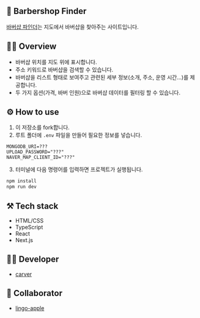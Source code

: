 ## 💈 Barbershop Finder

<a href="https://barbershop.divdivdiv.com" target="_blank">바버샵 파인더</a>는 지도에서 바버샵을 찾아주는 사이트입니다.

## 🧚‍♂️ Overview

- 바버샵 위치를 지도 위에 표시합니다.
- 주소 키워드로 바버샵을 검색할 수 있습니다.
- 바버샵을 리스트 형태로 보여주고 관련된 세부 정보(소개, 주소, 운영 시간…)를 제공합니다.
- 두 가지 옵션(가격, 바버 인원)으로 바버샵 데이터를 필터링 할 수 있습니다.

## ⚙️ How to use

1. 이 저장소를 fork합니다.
2. 루트 폴더에 `.env` 파일을 만들어 필요한 정보를 넣습니다.

```shell
MONGODB_URI=???
UPLOAD_PASSWORD="???"
NAVER_MAP_CLIENT_ID="???"
```

3. 터미널에 다음 명령어를 입력하면 프로젝트가 실행됩니다.

```bash
npm install
npm run dev
```

## ⚒️ Tech stack

- HTML/CSS
- TypeScript
- React
- Next.js

## 👨‍💻 Developer

- <a href="https://github.com/minumsa" target="_blank">carver</a>

## 🤝 Collaborator

- <a href="https://github.com/lingo-apple" target="_blank">lingo-apple</a>
